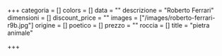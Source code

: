 +++
categoria = []
colors = []
data = ""
descrizione = "Roberto Ferrari"
dimensioni = []
discount_price = ""
images = ["/images/roberto-ferrari-r9b.jpg"]
origine = []
poetico = []
prezzo = ""
roccia = []
title = "pietra animale"

+++
